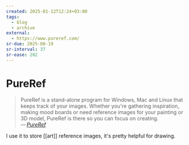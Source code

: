```yaml
---
created: 2025-01-12T12:24+03:00
tags:
  - blog
  - archive
external:
  - https://www.pureref.com/
sr-due: 2025-08-19
sr-interval: 37
sr-ease: 282
---
```


# PureRef

> PureRef is a stand-alone program for Windows, Mac and Linux that keeps track
> of your images. Whether you're gathering inspiration, making mood boards or
> need reference images for your painting or 3D model, PureRef is there so you
> can focus on creating.\
> — <cite>[PureRef](https://www.pureref.com/)</cite>

I use it to store [[art]] reference images, it's pretty helpful for drawing.